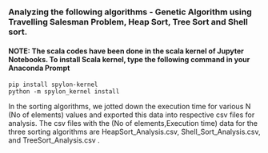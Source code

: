 ### Analyzing the following algorithms - Genetic Algorithm using Travelling Salesman Problem, Heap Sort, Tree Sort and Shell sort. 

#### NOTE: The scala codes have been done in the scala kernel of Jupyter Notebooks. To install Scala kernel, type the following command in your Anaconda Prompt

```
pip install spylon-kernel
python -m spylon_kernel install
```
In the sorting algorithms, we jotted down the execution time for various N (No of elements) values and exported this data into respective csv files for analysis. The csv files with the (No of elements,Execution time) data for the three sorting algorithms are HeapSort_Analysis.csv, Shell_Sort_Analysis.csv, and TreeSort_Analysis.csv .

